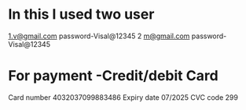# In this I used two user 
   1.v@gmail.com   password-Visal@12345
   2 m@gmail.com   password-Visal@12345

# For payment -Credit/debit Card
  Card number 4032037099883486
  Expiry date 07/2025
  CVC code 299


